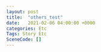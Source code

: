 ```yaml
---
layout: post
title:  "others_test"
date:   2021-02-06 04:00:00 +0000
categories: Etc
Tags: Story Etc
SceneCode: []
---
```

